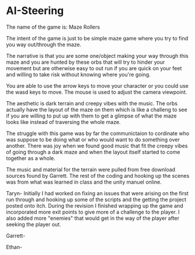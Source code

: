 # AI-Steering
The name of the game is: Maze Rollers

The intent of the game is just to be simple maze game where you try to find you way out/through the maze.

The narrative is that you are some one/object making your way through this maze and you are hunted by these orbs that will try to hinder your movement but are otherwise easy to out run if you are quick on your feet and willing to take risk without knowing where you're going.

You are able to use the arrow keys to move your character or you could use the wasd keys to move. The mouse is used to adjust the camera viewpoint.

The aesthetic is dark terrain and creepy vibes with the music. The orbs actually have the layout of the maze on them which is like a challeng to see if you are willing to put up with them to get a glimpse of what the maze looks like instead of traversing the whole maze.

The struggle with this game was by far the communictaion to cordinate who was suppose to be doing what or who would want to do something over another. There was joy when we found good music that fit the creepy vibes of going through a dark maze and when the layout itself started to come together as a whole.

The music and material for the terrain were pulled from free download sources found by Garrett. The rest of the coding and hooking up the scenes was from what was learned in class and the unity manuel online.

Taryn- Initially I had worked on fixing an issues that were arising on the first run through and hooking up some of the scripts and the getting the project posted onto itch. During the revision I finished wrapping up the game and incorporated more exit points to give more of a challenge to the player. I also added more "enemies" that would get in the way of the player after seeking the player out.

Garrett-

Ethan-